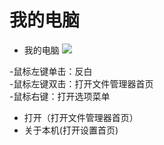 # 我的电脑

- 我的电脑
![](../pic/zhuomian/Screenshot_2016-12-28-09-37-24.png)

-鼠标左键单击：反白<br>
-鼠标左键双击：打开文件管理器首页<br>
-鼠标右键：打开选项菜单
 - 打开（打开文件管理器首页）
 - 关于本机(打开设置首页)
